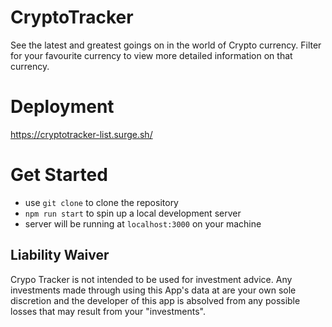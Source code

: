 # CryptoTracker

See the latest and greatest goings on in the world of Crypto currency. Filter for your favourite currency to view more detailed information on that currency.

# Deployment

https://cryptotracker-list.surge.sh/

# Get Started

- use `git clone` to clone the repository
- `npm run start` to spin up a local development server
- server will be running at `localhost:3000` on your machine

## Liability Waiver

Crypo Tracker is not intended to be used for investment advice. Any investments made through using this App's data at are your own sole discretion and the developer of this app is absolved from any possible losses that may result from your "investments".
